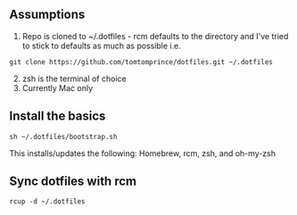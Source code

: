 ## Assumptions

1. Repo is cloned to ~/.dotfiles - rcm defaults to the directory and I've tried to stick to defaults as much as possible i.e.

```
git clone https://github.com/tomtomprince/dotfiles.git ~/.dotfiles
```

2. zsh is the terminal of choice
3. Currently Mac only

## Install the basics

```
sh ~/.dotfiles/bootstrap.sh
```

This installs/updates the following: Homebrew, rcm, zsh, and oh-my-zsh

## Sync dotfiles with rcm

```
rcup -d ~/.dotfiles
```
